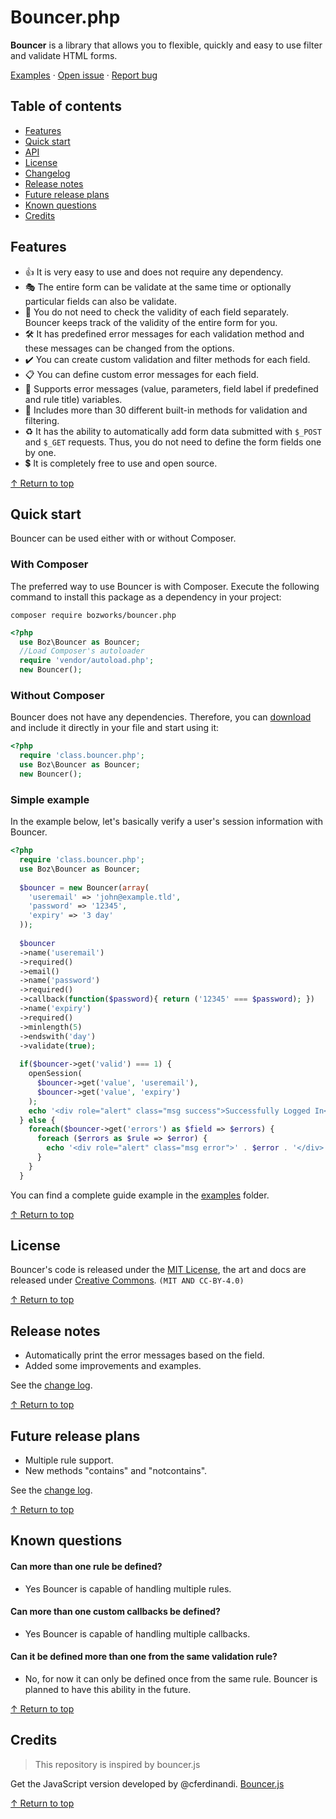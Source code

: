 # Bouncer.php

**Bouncer** is a library that allows you to flexible, quickly and easy to use filter and validate HTML forms.

[Examples](../../tree/master/examples) · [Open issue](../../issues/new/choose) · [Report bug](../../issues/new/bug)

## Table of contents

- [Features](#features)
- [Quick start](#quick-start)
- [API](/API.md)
- [License](#license)
- [Changelog](/CHANGELOG.md)
- [Release notes](#release-notes)
- [Future release plans](#future-release-plans)
- [Known questions](#known-questions)
- [Credits](#credits)

## Features
- 👍 It is very easy to use and does not require any dependency.
- 🎭 The entire form can be validate at the same time or optionally particular fields can also be validate.
- 🎯 You do not need to check the validity of each field separately. Bouncer keeps track of the validity of the entire form for you.
- 🛠️ It has predefined error messages for each validation method and these messages can be changed from the options.
- ✔️ You can create custom validation and filter methods for each field.
- 📋 You can define custom error messages for each field.
- 📌 Supports error messages (value, parameters, field label if predefined and rule title) variables.
- 📐 Includes more than 30 different built-in methods for validation and filtering.
- ♻️ It has the ability to automatically add form data submitted with `$_POST` and `$_GET` requests. Thus, you do not need to define the form fields one by one.
- 💲 It is completely free to use and open source.

[&#8593; Return to top](#bouncerphp)

## Quick start
Bouncer can be used either with or without Composer.
### With Composer
The preferred way to use Bouncer is with Composer. Execute the following command to install this package as a dependency in your project:

```shell
composer require bozworks/bouncer.php
```
```php
<?php
  use Boz\Bouncer as Bouncer;
  //Load Composer's autoloader
  require 'vendor/autoload.php';
  new Bouncer();
```
### Without Composer

Bouncer does not have any dependencies. Therefore, you can [download](../../archive/refs/heads/master.zip) and include it directly in your file and start using it:

```php
<?php
  require 'class.bouncer.php';
  use Boz\Bouncer as Bouncer;
  new Bouncer();
```

### Simple example

In the example below, let's basically verify a user's session information with Bouncer.

```php
<?php
  require 'class.bouncer.php';
  use Boz\Bouncer as Bouncer;
  
  $bouncer = new Bouncer(array(
    'useremail' => 'john@example.tld',
    'password' => '12345',
    'expiry' => '3 day'
  ));
  
  $bouncer
  ->name('useremail')
  ->required()
  ->email()
  ->name('password')
  ->required()
  ->callback(function($password){ return ('12345' === $password); })
  ->name('expiry')
  ->required()
  ->minlength(5)
  ->endswith('day')
  ->validate(true);
  
  if($bouncer->get('valid') === 1) {
    openSession(
      $bouncer->get('value', 'useremail'),
      $bouncer->get('value', 'expiry')
    );
    echo '<div role="alert" class="msg success">Successfully Logged In</div>';
  } else {
    foreach($bouncer->get('errors') as $field => $errors) {
      foreach ($errors as $rule => $error) {
        echo '<div role="alert" class="msg error">' . $error . '</div>';
      }
    }
  }
```

You can find a complete guide example in the [examples](/examples/) folder.

[&#8593; Return to top](#bouncerphp)

## License
Bouncer's code is released under the [MIT License](/LICENSE), the art and docs are released under [Creative Commons](https://creativecommons.org/licenses/by/4.0/). `(MIT AND CC-BY-4.0)`

[&#8593; Return to top](#bouncerphp)

## Release notes

- Automatically print the error messages based on the field.
- Added some improvements and examples.

See the [change log](/CHANGELOG.md).

[&#8593; Return to top](#bouncerphp)

## Future release plans

- Multiple rule support.
- New methods "contains" and "notcontains".

See the [change log](/CHANGELOG.md).

[&#8593; Return to top](#bouncerphp)

## Known questions

#### Can more than one rule be defined?
- Yes Bouncer is capable of handling multiple rules.
#### Can more than one custom callbacks be defined?
- Yes Bouncer is capable of handling multiple callbacks.
#### Can it be defined more than one from the same validation rule?
- No, for now it can only be defined once from the same rule. Bouncer is planned to have this ability in the future.

[&#8593; Return to top](#bouncerphp)

## Credits
> This repository is inspired by bouncer.js

Get the JavaScript version developed by @cferdinandi. [Bouncer.js](https://github.com/cferdinandi/bouncer)

[&#8593; Return to top](#bouncerphp)
